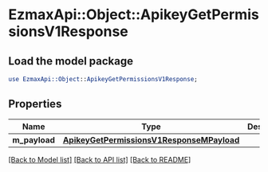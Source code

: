 # EzmaxApi::Object::ApikeyGetPermissionsV1Response

## Load the model package
```perl
use EzmaxApi::Object::ApikeyGetPermissionsV1Response;
```

## Properties
Name | Type | Description | Notes
------------ | ------------- | ------------- | -------------
**m_payload** | [**ApikeyGetPermissionsV1ResponseMPayload**](ApikeyGetPermissionsV1ResponseMPayload.md) |  | 

[[Back to Model list]](../README.md#documentation-for-models) [[Back to API list]](../README.md#documentation-for-api-endpoints) [[Back to README]](../README.md)


